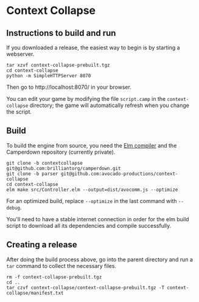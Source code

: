 # Context Collapse

## Instructions to build and run

If you downloaded a release, the easiest way to begin is by starting
a webserver. 

    tar xzvf context-collapse-prebuilt.tgz
    cd context-collapse
    python -m SimpleHTTPServer 8070

Then go to http://localhost:8070/ in your browser.

You can edit your game by modifying the file `script.camp`
in the `context-collapse` directory; the game will automatically
refresh when you change the script.

## Build

To build the engine from source, you need the 
[Elm compiler](https://guide.elm-lang.org/install/elm.html)
and the Camperdown repository (currently private).

    git clone -b contextcollapse git@github.com:brilliantorg/camperdown.git
    git clone -b parser git@github.com:avocado-productions/context-collapse
    cd context-collapse
    elm make src/Controller.elm --output=dist/avocomm.js --optimize

For an optimized build, replace `--optimize` in the last command with `--debug`.

You'll need to have a stable internet connection in order for the elm build
script to download all its dependencies and compile successfully.

## Creating a release

After doing the build process above, go into the parent directory and run
a `tar` command to collect the necessary files.

    rm -f context-collapse-prebuilt.tgz
    cd ..
    tar czvf context-collapse/context-collapse-prebuilt.tgz -T context-collapse/manifest.txt



